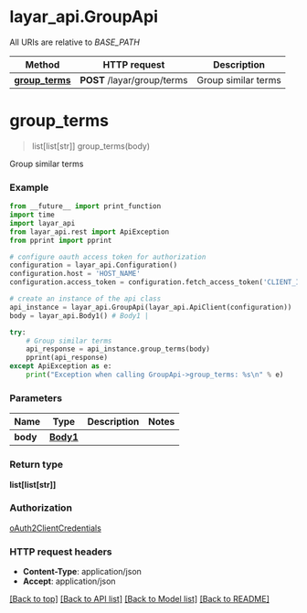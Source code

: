 # layar_api.GroupApi

All URIs are relative to *BASE_PATH*

Method | HTTP request | Description
------------- | ------------- | -------------
[**group_terms**](GroupApi.md#group_terms) | **POST** /layar/group/terms | Group similar terms

# **group_terms**
> list[list[str]] group_terms(body)

Group similar terms

### Example
```python
from __future__ import print_function
import time
import layar_api
from layar_api.rest import ApiException
from pprint import pprint

# configure oauth access token for authorization
configuration = layar_api.Configuration()
configuration.host = 'HOST_NAME'
configuration.access_token = configuration.fetch_access_token('CLIENT_ID', 'CLIENT_SECRET')

# create an instance of the api class
api_instance = layar_api.GroupApi(layar_api.ApiClient(configuration))
body = layar_api.Body1() # Body1 | 

try:
    # Group similar terms
    api_response = api_instance.group_terms(body)
    pprint(api_response)
except ApiException as e:
    print("Exception when calling GroupApi->group_terms: %s\n" % e)
```

### Parameters

Name | Type | Description  | Notes
------------- | ------------- | ------------- | -------------
 **body** | [**Body1**](Body1.md)|  | 

### Return type

**list[list[str]]**

### Authorization

[oAuth2ClientCredentials](../README.md#oAuth2ClientCredentials)

### HTTP request headers

 - **Content-Type**: application/json
 - **Accept**: application/json

[[Back to top]](#) [[Back to API list]](../README.md#documentation-for-api-endpoints) [[Back to Model list]](../README.md#documentation-for-models) [[Back to README]](../README.md)


